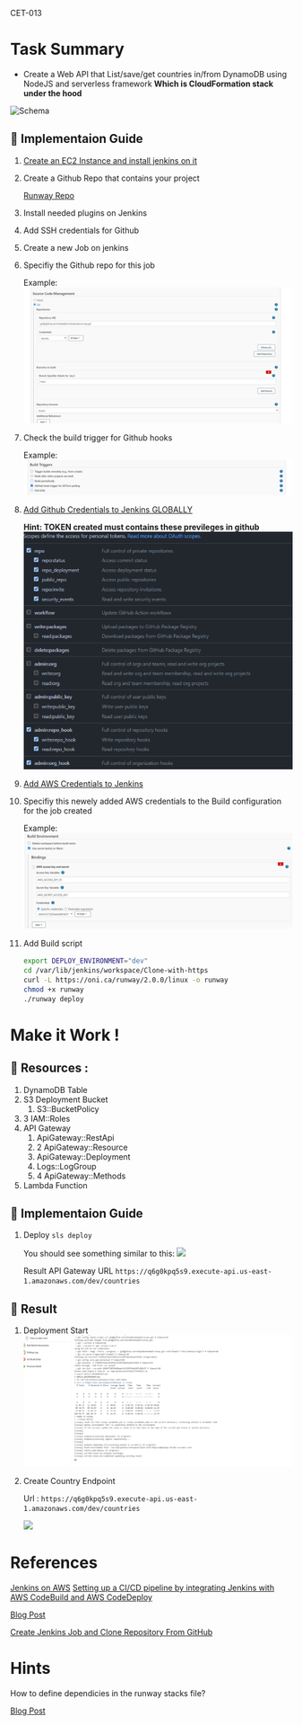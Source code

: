 CET-013

# Task Summary

* Create a Web API that List/save/get countries in/from DynamoDB using NodeJS and serverless framework  **Which is CloudFormation stack under the hood**

![Schema](schema.png)

## :large_blue_diamond: Implementaion Guide
1) [Create an EC2 Instance and install jenkins on it](https://www.jenkins.io/doc/tutorials/tutorial-for-installing-jenkins-on-AWS/#Download%20and%20Install%20Jenkins)
2) Create a Github Repo that contains your project
   
      [Runway Repo](https://github.com/khaledbnmohamed/runway`)
3) Install needed plugins on Jenkins
4) Add SSH credentials for Github
5) Create a new Job on jenkins
6) Specifiy the Github repo for this job
   
   Example:
   ![sourcecode](sourcecode.png)

7) Check the build trigger for Github hooks
   
   Example:
   ![build-trigger](build-trigger.png)
8) [Add Github Credentials to Jenkins GLOBALLY](https://plugins.jenkins.io/github/)
   
      **Hint: TOKEN created must contains these previleges in github**
      ![token-hints](token-hints.png)
9)  [Add AWS Credentials to Jenkins](https://www.jenkins.io/doc/book/using/using-credentials/#:~:text=From%20the%20Jenkins%20home%20page,Add%20Credentials%20on%20the%20left.)
10) Specifiy this newely added AWS credentials to the Build configuration for the job created

      Example:
      ![build-env](build-env.png)
11) Add Build script
      ```bash
      export DEPLOY_ENVIRONMENT="dev"
      cd /var/lib/jenkins/workspace/Clone-with-https
      curl -L https://oni.ca/runway/2.0.0/linux -o runway
      chmod +x runway
      ./runway deploy
      ```
# Make it Work !

## :large_orange_diamond: Resources :
1) DynamoDB Table
2) S3 Deployment Bucket
   1) S3::BucketPolicy
3) 3 IAM::Roles
4) API Gateway
   1) ApiGateway::RestApi
   2) 2 ApiGateway::Resource
   3) ApiGateway::Deployment
   4) Logs::LogGroup
   5) 4 ApiGateway::Methods
5) Lambda Function

## :large_blue_diamond: Implementaion Guide
1) Deploy `sls deploy`

    You should see something similar to this:
    ![](deploy.png)

    Result API Gateway URL
    ` https://q6g0kpq5s9.execute-api.us-east-1.amazonaws.com/dev/countries `

 ## :large_orange_diamond: Result



  1) Deployment Start
      ![](succ1.png)
  2) Create Country Endpoint

      Url : `https://q6g0kpq5s9.execute-api.us-east-1.amazonaws.com/dev/countries`

      ![](create-country.png)

# References
[Jenkins on AWS](https://www.jenkins.io/doc/tutorials/tutorial-for-installing-jenkins-on-AWS/)
[Setting up a CI/CD pipeline by integrating Jenkins with AWS CodeBuild and AWS CodeDeploy](https://aws.amazon.com/blogs/devops/setting-up-a-ci-cd-pipeline-by-integrating-jenkins-with-aws-codebuild-and-aws-codedeploy/)

[Blog Post](https://www.serverless.com/blog/node-rest-api-with-serverless-lambda-and-dynamodb)

[Create Jenkins Job and Clone Repository From GitHub](https://narenchejara.medium.com/create-jenkin-job-and-clone-project-from-git-b513804d3089#:~:text=Clone%20Project%20From%20Git,(repository)%20from%20the%20Github.&text=Create%20a%20new%20Jenkins%20job,installed%20in%20the%20Jenkins%20machine.)
# Hints
How to define dependicies in the runway stacks file?

[Blog Post](https://www.serverless.com/blog/node-rest-api-with-serverless-lambda-and-dynamodb)

